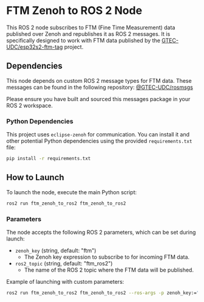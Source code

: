 # FTM Zenoh to ROS 2 Node

This ROS 2 node subscribes to FTM (Fine Time Measurement) data published over Zenoh and republishes it as ROS 2 messages.
It is specifically designed to work with FTM data published by the [GTEC-UDC/esp32s2-ftm-tag](https://github.com/GTEC-UDC/esp32s2-ftm-tag) project.

## Dependencies

This node depends on custom ROS 2 message types for FTM data. These messages can be found in the following repository:
[@GTEC-UDC/rosmsgs](https://github.com/GTEC-UDC/rosmsgs)

Please ensure you have built and sourced this messages package in your ROS 2 workspace.

### Python Dependencies

This project uses `eclipse-zenoh` for communication. You can install it and other potential Python dependencies using the provided `requirements.txt` file:

```bash
pip install -r requirements.txt
```

## How to Launch

To launch the node, execute the main Python script:

```bash
ros2 run ftm_zenoh_to_ros2 ftm_zenoh_to_ros2
```

### Parameters

The node accepts the following ROS 2 parameters, which can be set during launch:

*   `zenoh_key` (string, default: "ftm")
    *   The Zenoh key expression to subscribe to for incoming FTM data.
*   `ros2_topic` (string, default: "ftm_ros2")
    *   The name of the ROS 2 topic where the FTM data will be published.

Example of launching with custom parameters:

```bash
ros2 run ftm_zenoh_to_ros2 ftm_zenoh_to_ros2 --ros-args -p zenoh_key:="custom/ftm/topic" -p ros2_topic:="my_ftm_data"
```


